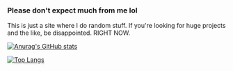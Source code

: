 ### Please don't expect much from me lol

This is just a site where I do random stuff. If you're looking for huge projects and the like, be disappointed. RIGHT NOW.

[![Anurag's GitHub stats](https://github-readme-stats.vercel.app/api?username=Kobun42&theme=dark)](https://github.com/anuraghazra/github-readme-stats)

[![Top Langs](https://github-readme-stats.vercel.app/api/top-langs/?username=Kobun42&theme=dark)](https://github.com/anuraghazra/github-readme-stats)

<!-- refreshing now-->
<!--
**Kobun42/kobun42** is a ✨ _special_ ✨ repository because its `README.md` (this file) appears on your GitHub profile.

Here are some ideas to get you started:

- 🔭 I’m currently working on ...
- 🌱 I’m currently learning ...
- 👯 I’m looking to collaborate on ...
- 🤔 I’m looking for help with ...
- 💬 Ask me about ...
- 📫 How to reach me: ...
- 😄 Pronouns: ...
- ⚡ Fun fact: ...
-->

